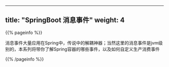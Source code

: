 
---
title: "SpringBoot 消息事件"
weight: 4
---

{{% pageinfo %}}

消息事件大量应用在Spring中，传说中的解耦神器；当然这里的消息事件是jvm级别的，本系列将带你了解Spring容器的哪些事件，以及如何自定义生产消费事件

{{% /pageinfo %}}
